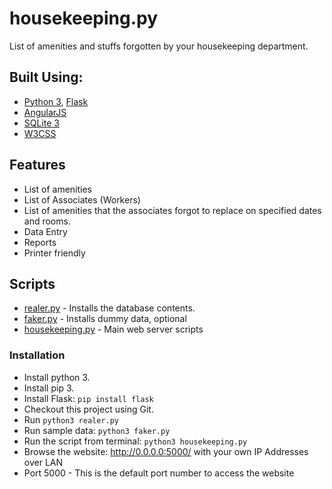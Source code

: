 # housekeeping.py
List of amenities and stuffs forgotten by your housekeeping department.

## Built Using:
 * [Python 3](https://www.python.org/downloads/), [Flask](https://palletsprojects.com/p/flask/)
 * [AngularJS](https://angularjs.org/)
 * [SQLite 3](https://www.sqlite.org/)
 * [W3CSS](https://www.w3schools.com/w3css/)

## Features
 * List of amenities
 * List of Associates (Workers)
 * List of amenities that the associates forgot to replace on specified dates and rooms.
 * Data Entry
 * Reports
 * Printer friendly

## Scripts
 * [realer.py](realer.py) - Installs the database contents.
 * [faker.py](faker.py) - Installs dummy data, optional
 * [housekeeping.py](housekeeping.py) - Main web server scripts

### Installation
 * Install python 3.
 * Install pip 3.
 * Install Flask: `pip install flask`
 * Checkout this project using Git.
 * Run `python3 realer.py`
 * Run sample data: `python3 faker.py`
 * Run the script from terminal: `python3 housekeeping.py`
 * Browse the website: http://0.0.0.0:5000/ with your own IP Addresses over LAN
 * Port 5000 - This is the default port number to access the website
